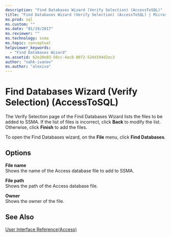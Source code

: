 ```yaml
---
description: "Find Databases Wizard (Verify Selection) (AccessToSQL)"
title: "Find Databases Wizard (Verify Selection) (AccessToSQL) | Microsoft Docs"
ms.prod: sql
ms.custom: ""
ms.date: "01/19/2017"
ms.reviewer: ""
ms.technology: ssma
ms.topic: conceptual
helpviewer_keywords: 
  - "Find Databases Wizard"
ms.assetid: 62e20e03-50cc-4ac8-8072-524d194d2ec3
author: "nahk-ivanov"
ms.author: "alexiva"
---
```

# Find Databases Wizard (Verify Selection) (AccessToSQL)
The Verify Selection page of the Find Databases Wizard lists the files to be added to SSMA. If the list of files is incorrect, click **Back** to modify the list. Otherwise, click **Finish** to add the files.  
  
To open the Find Databases wizard, on the **File** menu, click **Find Databases**.  
  
## Options  
**File name**  
Shows the name of the Access database file to add to SSMA.  
  
**File path**  
Shows the path of the Access database file.  
  
**Owner**  
Shows the owner of the file.  
  
## See Also  
[User Interface Reference(Access)](https://msdn.microsoft.com/af24c303-4a41-449b-9c86-d6558a97e839)  
  
